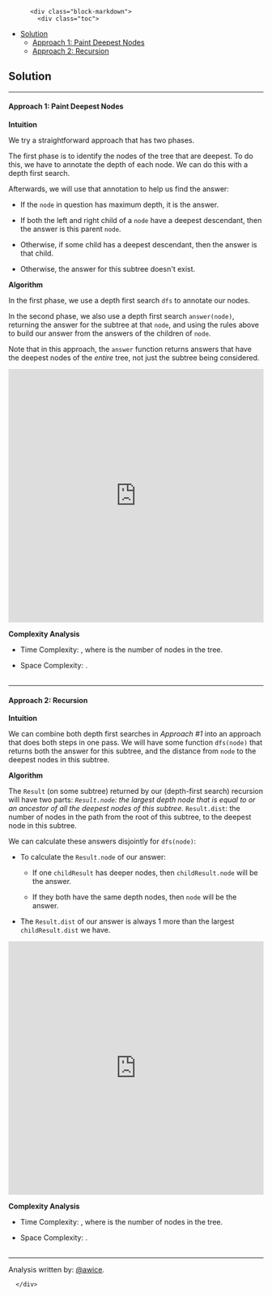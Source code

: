 <div class="article-body">
        
          <div class="block-markdown">
            <div class="toc">
<ul>
<li><a href="#solution">Solution</a><ul>
<li><a href="#approach-1-paint-deepest-nodes">Approach 1: Paint Deepest Nodes</a></li>
<li><a href="#approach-2-recursion">Approach 2: Recursion</a></li>
</ul>
</li>
</ul>
</div>
<h2 id="solution">Solution</h2>
<hr>
<h4 id="approach-1-paint-deepest-nodes">Approach 1: Paint Deepest Nodes</h4>
<p><strong>Intuition</strong></p>
<p>We try a straightforward approach that has two phases.</p>
<p>The first phase is to identify the nodes of the tree that are deepest.  To do this, we have to annotate the depth of each node.  We can do this with a depth first search.</p>
<p>Afterwards, we will use that annotation to help us find the answer:</p>
<ul>
<li>
<p>If the <code>node</code> in question has maximum depth, it is the answer.</p>
</li>
<li>
<p>If both the left and right child of a <code>node</code> have a deepest descendant, then the answer is this parent <code>node</code>.  </p>
</li>
<li>
<p>Otherwise, if some child has a deepest descendant, then the answer is that child.</p>
</li>
<li>
<p>Otherwise, the answer for this subtree doesn't exist.</p>
</li>
</ul>
<p><strong>Algorithm</strong></p>
<p>In the first phase, we use a depth first search <code>dfs</code> to annotate our nodes.</p>
<p>In the second phase, we also use a depth first search <code>answer(node)</code>, returning the answer for the subtree at that <code>node</code>, and using the rules above to build our answer from the answers of the children of <code>node</code>.</p>
<p>Note that in this approach, the <code>answer</code> function returns answers that have the deepest nodes of the <em>entire</em> tree, not just the subtree being considered.</p>
<iframe src="https://leetcode.com/playground/BShzUaRJ/shared" frameborder="0" width="100%" height="500" name="BShzUaRJ"></iframe>

<p><strong>Complexity Analysis</strong></p>
<ul>
<li>
<p>Time Complexity:  <script type="math/tex; mode=display">O(N)</script>, where <script type="math/tex; mode=display">N</script> is the number of nodes in the tree.</p>
</li>
<li>
<p>Space Complexity:  <script type="math/tex; mode=display">O(N)</script>.
<br>
<br></p>
</li>
</ul>
<hr>
<h4 id="approach-2-recursion">Approach 2: Recursion</h4>
<p><strong>Intuition</strong></p>
<p>We can combine both depth first searches in <em>Approach #1</em> into an approach that does both steps in one pass.  We will have some function <code>dfs(node)</code> that returns both the answer for this subtree, and the distance from <code>node</code> to the deepest nodes in this subtree.</p>
<p><strong>Algorithm</strong></p>
<p>The <code>Result</code> (on some subtree) returned by our (depth-first search) recursion will have two parts:
<em> <code>Result.node</code>: the largest depth node that is equal to or an ancestor of all the deepest nodes of this subtree.
</em> <code>Result.dist</code>: the number of nodes in the path from the root of this subtree, to the deepest node in this subtree.</p>
<p>We can calculate these answers disjointly for <code>dfs(node)</code>:</p>
<ul>
<li>
<p>To calculate the <code>Result.node</code> of our answer:</p>
<ul>
<li>
<p>If one <code>childResult</code> has deeper nodes, then <code>childResult.node</code> will be the answer.</p>
</li>
<li>
<p>If they both have the same depth nodes, then <code>node</code> will be the answer.</p>
</li>
</ul>
</li>
<li>
<p>The <code>Result.dist</code> of our answer is always 1 more than the largest <code>childResult.dist</code> we have.</p>
</li>
</ul>
<iframe src="https://leetcode.com/playground/QAN4y6ev/shared" frameborder="0" width="100%" height="500" name="QAN4y6ev"></iframe>

<p><strong>Complexity Analysis</strong></p>
<ul>
<li>
<p>Time Complexity:  <script type="math/tex; mode=display">O(N)</script>, where <script type="math/tex; mode=display">N</script> is the number of nodes in the tree.</p>
</li>
<li>
<p>Space Complexity:  <script type="math/tex; mode=display">O(N)</script>.
<br>
<br></p>
</li>
</ul>
<hr>
<p>Analysis written by: <a href="https://leetcode.com/awice">@awice</a>.</p>
          </div>
        
      </div>